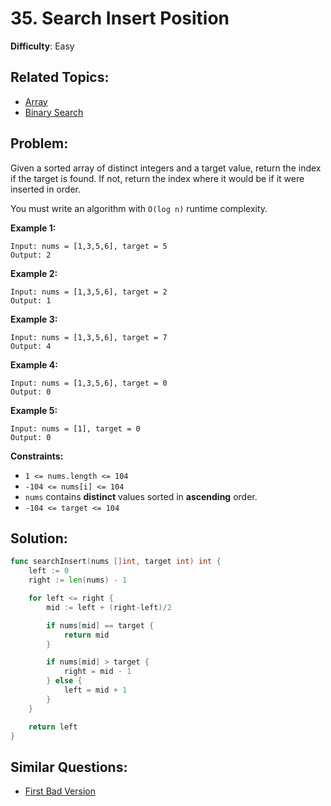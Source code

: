 # 35. Search Insert Position

**Difficulty**: Easy

## Related Topics:

- [Array](https://leetcode.com/tag/array/)
- [Binary Search](https://leetcode.com/tag/binary-search/)

## Problem:

Given a sorted array of distinct integers and a target value, return the index if the target is found. If not, return the index where it would be if it were inserted in order.

You must write an algorithm with `O(log n)` runtime complexity.

**Example 1:**

```
Input: nums = [1,3,5,6], target = 5
Output: 2
```

**Example 2:**

```
Input: nums = [1,3,5,6], target = 2
Output: 1
```

**Example 3:**

```
Input: nums = [1,3,5,6], target = 7
Output: 4
```

**Example 4:**

```
Input: nums = [1,3,5,6], target = 0
Output: 0
```

**Example 5:**

```
Input: nums = [1], target = 0
Output: 0
```

**Constraints:**

- `1 <= nums.length <= 104`
- `-104 <= nums[i] <= 104`
- `nums` contains **distinct** values sorted in **ascending** order.
- `-104 <= target <= 104`

## Solution:

```go
func searchInsert(nums []int, target int) int {
	left := 0
	right := len(nums) - 1

	for left <= right {
		mid := left + (right-left)/2

		if nums[mid] == target {
			return mid
		}

		if nums[mid] > target {
			right = mid - 1
		} else {
			left = mid + 1
		}
	}

	return left
}
```

## Similar Questions:

- [First Bad Version](https://github.com/ju-popov/leetcode.com/tree/main/problems/first-bad-version/)
